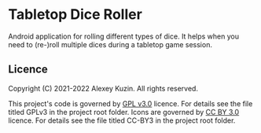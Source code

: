 # Tabletop Dice Roller

Android application for rolling different types of dice.
It helps when you need to (re-)roll multiple dices during a tabletop game session.

## Licence
Copyright (C) 2021-2022 Alexey Kuzin. All rights reserved.

This project's code is governed by [GPL v3.0](https://www.gnu.org/licenses/gpl-3.0.html) licence. For details see the file
titled GPLv3 in the project root folder.
Icons are governed by [CC BY 3.0](https://creativecommons.org/licenses/by/3.0) licence. For details see the file titled
CC-BY3 in the project root folder.
